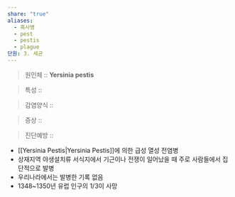 ```yaml
---
share: "true"
aliases:
  - 흑사병
  - pest
  - pestis
  - plague
단원: 3. 세균
---
```


> 원인체 :: **Yersinia pestis**

> 특성 :: 

> 감염양식 :: 

> 증상 :: 

> 진단예방 ::

- [[Yersinia Pestis|Yersinia Pestis]]에 의한 급성 열성 전염병
- 상재지역 야생설치류 서식지에서 기근이나 전쟁이 일어났을 때 주로 사람들에서 집단적으로 발병
- 우리나라에서는 발병한 기록 없음
- 1348~1350년 유럽 인구의 1/3이 사망